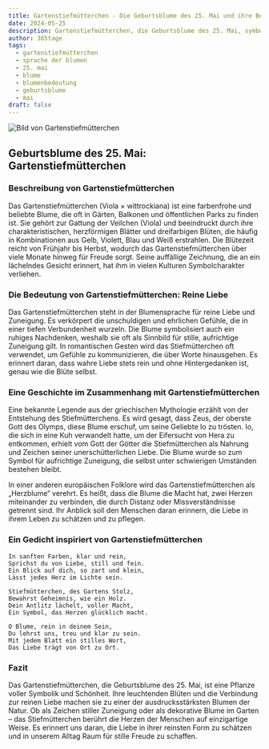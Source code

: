 ```yaml
---
title: Gartenstiefmütterchen - Die Geburtsblume des 25. Mai und ihre Bedeutung
date: 2024-05-25
description: Gartenstiefmütterchen, die Geburtsblume des 25. Mai, symbolisiert Reine Liebe. Erfahre mehr über ihre Geschichte, Bedeutung und Symbolik in der Sprache der Blumen.
author: 365tage
tags:
  - gartenstiefmütterchen
  - sprache der blumen
  - 25. mai
  - blume
  - blumenbedeutung
  - geburtsblume
  - mai
draft: false
---
```


![Bild von Gartenstiefmütterchen](https://cdn.pixabay.com/photo/2018/05/04/11/06/pansy-3373732_960_720.jpg#center)


## Geburtsblume des 25. Mai: Gartenstiefmütterchen

### Beschreibung von Gartenstiefmütterchen

Das Gartenstiefmütterchen (Viola × wittrockiana) ist eine farbenfrohe und beliebte Blume, die oft in Gärten, Balkonen und öffentlichen Parks zu finden ist. Sie gehört zur Gattung der Veilchen (Viola) und beeindruckt durch ihre charakteristischen, herzförmigen Blätter und dreifarbigen Blüten, die häufig in Kombinationen aus Gelb, Violett, Blau und Weiß erstrahlen. Die Blütezeit reicht von Frühjahr bis Herbst, wodurch das Gartenstiefmütterchen über viele Monate hinweg für Freude sorgt. Seine auffällige Zeichnung, die an ein lächelndes Gesicht erinnert, hat ihm in vielen Kulturen Symbolcharakter verliehen.

### Die Bedeutung von Gartenstiefmütterchen: Reine Liebe

Das Gartenstiefmütterchen steht in der Blumensprache für reine Liebe und Zuneigung. Es verkörpert die unschuldigen und ehrlichen Gefühle, die in einer tiefen Verbundenheit wurzeln. Die Blume symbolisiert auch ein ruhiges Nachdenken, weshalb sie oft als Sinnbild für stille, aufrichtige Zuneigung gilt. In romantischen Gesten wird das Stiefmütterchen oft verwendet, um Gefühle zu kommunizieren, die über Worte hinausgehen. Es erinnert daran, dass wahre Liebe stets rein und ohne Hintergedanken ist, genau wie die Blüte selbst.

### Eine Geschichte im Zusammenhang mit Gartenstiefmütterchen

Eine bekannte Legende aus der griechischen Mythologie erzählt von der Entstehung des Stiefmütterchens. Es wird gesagt, dass Zeus, der oberste Gott des Olymps, diese Blume erschuf, um seine Geliebte Io zu trösten. Io, die sich in eine Kuh verwandelt hatte, um der Eifersucht von Hera zu entkommen, erhielt vom Gott der Götter die Stiefmütterchen als Nahrung und Zeichen seiner unerschütterlichen Liebe. Die Blume wurde so zum Symbol für aufrichtige Zuneigung, die selbst unter schwierigen Umständen bestehen bleibt.

In einer anderen europäischen Folklore wird das Gartenstiefmütterchen als „Herzblume“ verehrt. Es heißt, dass die Blume die Macht hat, zwei Herzen miteinander zu verbinden, die durch Distanz oder Missverständnisse getrennt sind. Ihr Anblick soll den Menschen daran erinnern, die Liebe in ihrem Leben zu schätzen und zu pflegen.

### Ein Gedicht inspiriert von Gartenstiefmütterchen

```
In sanften Farben, klar und rein,  
Sprichst du von Liebe, still und fein.  
Ein Blick auf dich, so zart und klein,  
Lässt jedes Herz im Lichte sein.  

Stiefmütterchen, des Gartens Stolz,  
Bewahrst Geheimnis, wie ein Holz.  
Dein Antlitz lächelt, voller Macht,  
Ein Symbol, das Herzen glücklich macht.  

O Blume, rein in deinem Sein,  
Du lehrst uns, treu und klar zu sein.  
Mit jedem Blatt ein stilles Wort,  
Das Liebe trägt von Ort zu Ort.  
```

### Fazit

Das Gartenstiefmütterchen, die Geburtsblume des 25. Mai, ist eine Pflanze voller Symbolik und Schönheit. Ihre leuchtenden Blüten und die Verbindung zur reinen Liebe machen sie zu einer der ausdrucksstärksten Blumen der Natur. Ob als Zeichen stiller Zuneigung oder als dekorative Blume im Garten – das Stiefmütterchen berührt die Herzen der Menschen auf einzigartige Weise. Es erinnert uns daran, die Liebe in ihrer reinsten Form zu schätzen und in unserem Alltag Raum für stille Freude zu schaffen.